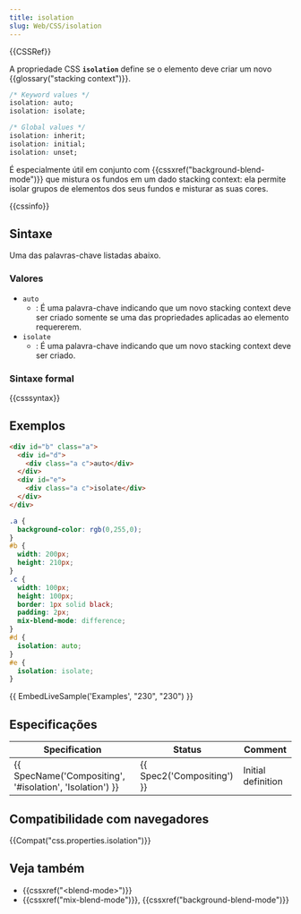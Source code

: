 ```yaml
---
title: isolation
slug: Web/CSS/isolation
---
```

{{CSSRef}}

A propriedade CSS **`isolation`** define se o elemento deve criar um novo {{glossary("stacking context")}}.

```css
/* Keyword values */
isolation: auto;
isolation: isolate;

/* Global values */
isolation: inherit;
isolation: initial;
isolation: unset;
```

É especialmente útil em conjunto com {{cssxref("background-blend-mode")}} que mistura os fundos em um dado stacking context: ela permite isolar grupos de elementos dos seus fundos e misturar as suas cores.

{{cssinfo}}

## Sintaxe

Uma das palavras-chave listadas abaixo.

### Valores

- `auto`
  - : É uma palavra-chave indicando que um novo stacking context deve ser criado somente se uma das propriedades aplicadas ao elemento requererem.
- `isolate`
  - : É uma palavra-chave indicando que um novo stacking context deve ser criado.

### Sintaxe formal

{{csssyntax}}

## Exemplos

```html
<div id="b" class="a">
  <div id="d">
    <div class="a c">auto</div>
  </div>
  <div id="e">
    <div class="a c">isolate</div>
  </div>
</div>
```

```css
.a {
  background-color: rgb(0,255,0);
}
#b {
  width: 200px;
  height: 210px;
}
.c {
  width: 100px;
  height: 100px;
  border: 1px solid black;
  padding: 2px;
  mix-blend-mode: difference;
}
#d {
  isolation: auto;
}
#e {
  isolation: isolate;
}
```

{{ EmbedLiveSample('Examples', "230", "230") }}

## Especificações

| Specification                                                                | Status                               | Comment            |
| ---------------------------------------------------------------------------- | ------------------------------------ | ------------------ |
| {{ SpecName('Compositing', '#isolation', 'Isolation') }} | {{ Spec2('Compositing') }} | Initial definition |

## Compatibilidade com navegadores

{{Compat("css.properties.isolation")}}

## Veja também

- {{cssxref("&lt;blend-mode&gt;")}}
- {{cssxref("mix-blend-mode")}}, {{cssxref("background-blend-mode")}}

